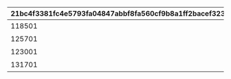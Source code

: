 |21bc4f3381fc4e5793fa04847abbf8fa560cf9b8a1ff2bacef3239151e040be8|80dd89dd94c4bcfd78789d90061678093f884fc28eb02d6cd8436c51c9770448|7b83eef346263b880b0b47ff0653c342d00044c9452c5b13cdd85a03b64cb9a0|c5fd01f5b354d9b858ff1d7cc374f767f6133d5144e9bfe1fd4e25e85d6837f4|
| --- | --- | --- | --- |
|118501|カリンとカリンの机は同時に配置できません。|10000001|1|
|125701|カリンとカリンの机は同時に配置できません。|10000002|1|
|123001|アメスとフィオのまどろみソルフラワーは同時に配置できません。|10000003|2848|
|131701|アメスとフィオのまどろみソルフラワーは同時に配置できません。|10000004|2848|